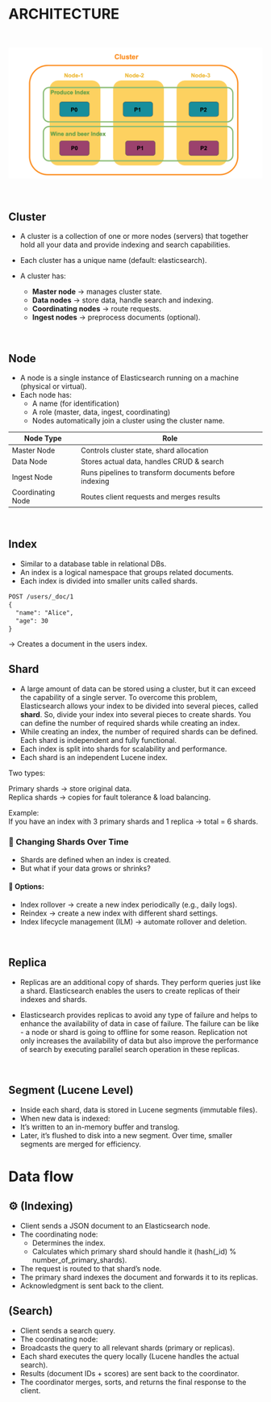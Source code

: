 # ARCHITECTURE

</br>

![architecture](/imgage/Screen%20Shot%202024-02-19%20at%2021.02.51.png)

</br>

## Cluster
- A cluster is a collection of one or more nodes (servers) that together hold all your data and provide indexing and search capabilities.
- Each cluster has a unique name (default: elasticsearch).

- A cluster has:
  - **Master node** → manages cluster state.
  - **Data nodes** → store data, handle search and indexing.
  - **Coordinating nodes** → route requests.
  - **Ingest nodes** → preprocess documents (optional).

</br>

## Node
- A node is a single instance of Elasticsearch running on a machine (physical or virtual).
- Each node has:
  - A name (for identification)
  - A role (master, data, ingest, coordinating)
  - Nodes automatically join a cluster using the cluster name.
 
| Node Type         | Role                                                  |
| ----------------- | ----------------------------------------------------- |
| Master Node       | Controls cluster state, shard allocation              |
| Data Node         | Stores actual data, handles CRUD & search             |
| Ingest Node       | Runs pipelines to transform documents before indexing |
| Coordinating Node | Routes client requests and merges results             |

</br>


## Index
- Similar to a database table in relational DBs.
- An index is a logical namespace that groups related documents.
- Each index is divided into smaller units called shards.
  
```
POST /users/_doc/1
{
  "name": "Alice",
  "age": 30
}
```

→ Creates a document in the users index. <br>




## Shard
- A large amount of data can be stored using a cluster, but it can exceed the capability of a single server. To overcome this problem, Elasticsearch allows your index to be divided into several pieces, called **shard**. So, divide your index into several pieces to create shards. You can define the number of required shards while creating an index.
- While creating an index, the number of required shards can be defined. Each shard is independent and fully functional.
- Each index is split into shards for scalability and performance.
- Each shard is an independent Lucene index.

Two types: <br>

Primary shards → store original data. <br>
Replica shards → copies for fault tolerance & load balancing. <br>

Example: <br>
If you have an index with 3 primary shards and 1 replica → total = 6 shards.


### 🧰 Changing Shards Over Time

- Shards are defined when an index is created.
- But what if your data grows or shrinks?

#### 🧩 Options:

- Index rollover → create a new index periodically (e.g., daily logs).
- Reindex → create a new index with different shard settings.
- Index lifecycle management (ILM) → automate rollover and deletion.

<br>

## Replica
- Replicas are an additional copy of shards. They perform queries just like a shard. Elasticsearch enables the users to create replicas of their indexes and shards.

- Elasticsearch provides replicas to avoid any type of failure and helps to enhance the availability of data in case of failure. The failure can be like - a node or shard is going to offline for some reason. Replication not only increases the availability of data but also improve the performance of search by executing parallel search operation in these replicas.

<br>

## Segment (Lucene Level)
- Inside each shard, data is stored in Lucene segments (immutable files).
- When new data is indexed:
- It’s written to an in-memory buffer and translog.
- Later, it’s flushed to disk into a new segment.
Over time, smaller segments are merged for efficiency.

# Data flow

## ⚙️ (Indexing)
- Client sends a JSON document to an Elasticsearch node.
- The coordinating node:
  - Determines the index.
  - Calculates which primary shard should handle it (hash(_id) % number_of_primary_shards).
- The request is routed to that shard’s node.
- The primary shard indexes the document and forwards it to its replicas.
- Acknowledgment is sent back to the client.

## (Search)

- Client sends a search query.
- The coordinating node:
- Broadcasts the query to all relevant shards (primary or replicas).
- Each shard executes the query locally (Lucene handles the actual search).
- Results (document IDs + scores) are sent back to the coordinator.
- The coordinator merges, sorts, and returns the final response to the client.
